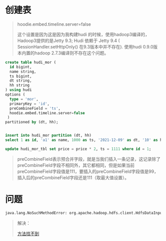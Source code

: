 # 创建表

> hoodie.embed.timeline.server=false 
>
> 这个设置是因为这是因为我构建hudi 的时候，使用hadoop3编译的，
> Hadoop3提供的是Jetty 9.3; Hudi 依赖于 Jetty 9.4 ( SessionHandler.setHttpOnly() 在9.3版本中并不存在).
> 使用hudi 0.9.0版本内置的hadoop 2.7.3编译则不存在这个问题。

```sql
create table hudi_mor (
  id bigint,
  name string,
  ts bigint,
  dt string,
  hh string
) using hudi
options (
  type = 'mor',
  primaryKey = 'id',
  preCombineField = 'ts',
  hoodie.embed.timeline.server=false
 )
partitioned by (dt, hh);


insert into hudi_mor partition (dt, hh)
select 1 as id, 'a1' as name, 1000 as ts, '2021-12-09' as dt, '10' as hh;

update hudi_mor_tbl set price = price * 2, ts = 1111 where id = 1;
```

>preCombineField表示预合并字段，就是当我们插入一条记录，这记录除了preCombineField字段不相同外，其它都相同，但是如果当前preCombineField字段值是111，要插入的preCombineField字段值是99，插入后的preCombineField字段还是111（取最大值设置）。



# 问题

```bash
java.lang.NoSuchMethodError: org.apache.hadoop.hdfs.client.HdfsDataInputStream.getReadStatistics()Lorg/apache/hadoop/hdfs/DFSInputStream$ReadStatistics;
```

> 解决：
>
> [方法找不到](https://juejin.cn/post/7114541251784867853)


